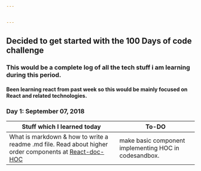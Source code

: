 ```yaml
---


---
```


<h2 id="decided-to-get-started-with-the-100-days-of-code-challenge">Decided to get started with the 100 Days of code challenge</h2>
<h3 id="this-would-be-a-complete-log-of-all-the-tech-stuff-i-am-learning-during-this-period.">This would be a complete log of all the tech stuff i am learning during this period.</h3>
<h4 id="been-learning-react-from-past-week-so-this-would-be-mainly-focused-on-react-and-related-technologies.">Been learning react from past week so this would be mainly focused on React and related technologies.</h4>
<h3 id="day-1-september-07-2018">Day 1: September 07, 2018</h3>

<table>
<thead>
<tr>
<th>Stuff which I learned today</th>
<th>To-DO</th>
</tr>
</thead>
<tbody>
<tr>
<td>What is markdown &amp; how to write a readme .md file. Read about higher order components at <a href="https://reactjs.org/docs/higher-order-components.html">React-doc-HOC</a></td>
<td>make basic component implementing HOC in codesandbox.</td>
</tr>
</tbody>
</table>
